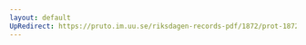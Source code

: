 ```yaml
---
layout: default
UpRedirect: https://pruto.im.uu.se/riksdagen-records-pdf/1872/prot-1872--ak--430/prot-1872--ak--430_046.pdf
---
```


